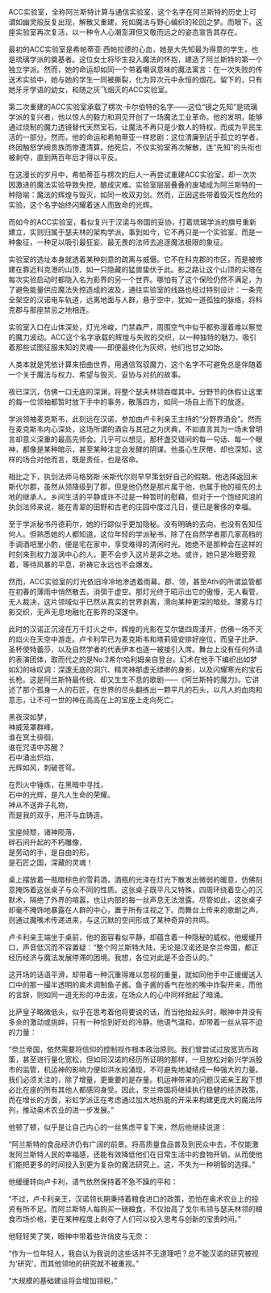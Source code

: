 ACC实验室，全称阿兰斯特计算与通信实验室，这个名字在阿兰斯特的历史上可谓如幽灵般反复出现，解散又重建，宛如魔法与野心编织的轮回之梦。而眼下，这座实验室再次复活，以一种令人心潮澎湃但又敬而远之的姿态宣告其存在。

最初的ACC实验室是希帕蒂亚·西帕拉德的心血，她是大先知最为得意的学生，也是琉璃学派的奠基者。这位女士将毕生投入魔法的怀抱，建造了阿兰斯特的第一个独立学派。然而，她的命运却如同一个带着嘲讽意味的魔法寓言：在一次失败的传送术实验中，她与她的学生一同被撕裂，化为异次元中永恒的烟花。留下的，只有她牙牙学语的幼女，和随之灰飞烟灭的ACC实验室。

第二次重建的ACC实验室承载了楞次·卡尔伯特的名字——这位“镜之先知”是琉璃学派的复兴者，他以惊人的毅力和洞见开创了一场魔法工业革命。他的发明，能够通过烧制的魔力透镜替代天然宝石，让魔法不再只是少数人的特权，而成为平民生活的一部分。然而，他的命运和希帕蒂亚一样悲剧：这位清廉到近乎孤立的学者，终因触怒学阀贵族而惨遭清算。他死后，不仅实验室再次解散，连“先知”的头衔也被剥夺，直到两百年后才得以平反。

在这漫长的岁月中，希帕蒂亚与楞次的后人一再尝试重建ACC实验室，却一次次因激进的魔法实验导致失控，酿成灾难。实验室层层叠叠的废墟成为阿兰斯特的一种隐喻：魔法的辉煌与毁灭，如同一枚双刃剑。然而，正因这些带着毁灭性危险的实验，这个名字始终闪耀着迷人而致命的光辉。

而如今的ACC实验室，看似复兴于汉诺与帝国的妥协，打着琉璃学派的旗号重新建立，实则归属于瑟夫林的架构学派。事到如今，它不再只是一个实验室，而是一种象征，一种足以吸引最狂妄、最无畏的法师去追逐魔法极限的象征。

实验室的选址本身就透着某种刻意的疏离与威慑。它不在科克郡的市区，而是被修建在靠近科克港的山顶，如一只隐藏的猛兽蛰伏于此。影之路让这个山顶的尖塔在每次实验启动时都隐入名为影界的另一个世界。哪怕有了这个保险仍然不满足，为了避免能量供应魔法失控造成的波及，通往实验室的线路也经过特别设计：一条完全架空的汉诺电车轨道，远离地面与人群，悬于空中，犹如一道孤独的脉络，将科克郡与那座禁忌之地相连。

实验室入口在山体深处，灯光冷峻，门禁森严，周围空气中似乎都弥漫着难以察觉的魔力波动。ACC这个名字承载的辉煌与失败的交织，以一种独特的魅力，吸引着那些试图征服未知的灵魂——即便最终化为灰烬，他们也甘之如饴。

人类本就是凭依计算来扭曲世界，用通信驾驭魔力，这个名字不可避免总是伴随着一个关于魔法与权力、希望与毁灭、妥协与对抗的故事。

夜已深沉，仿佛一口无底的深渊，将整个瑟夫林领吞噬其中。分野节的休假让这里的每一位领袖都暂时放下手中的事务，散落四方，如同一场自上而下的放逐。

学派领袖麦克斯韦，此刻远在汉诺，参加由卢卡利亲王主持的“分野界酒会”。然而在麦克斯韦内心深处，这场所谓的酒会与其冠之为庆典，不如直言其为一场未曾明言却意义深重的最高先师会。几乎可以想见，那杯盏交错间的每一句话、每一个眼神，都像是某种暗示，甚至某种注定会发酵的阴谋。他虽心生厌倦，却也深知，这样的场合对他而言，既是责任，也是宿命。

相比之下，执剑法师马格努斯·米斯代尔则早早策划好自己的假期。他选择返回米斯代尔郡，虽然从领降级到了郡，但是他仍然是那片属于他，也属于他的祖先的土地的继承人。乡间生活的平静或许不过是一种暂时的慰藉，但对于一个饱经风浪的执剑法师来说，能在青翠的田野和古老的庄园中度过几日，便已是奢侈的幸福。

至于学派秘书丹德莉尔，她的行踪似乎更加隐秘。没有明确的去向，也没有告知任何人。但熟悉她的人都知道，这位年轻的学派秘书，除了在自然学者那几家高档的手调酒吧里小酌，便是宅在家中，享受难得的清闲时光。她绝不是那种会在这样的时刻来到权力漩涡中心的人，更不会步入这片是非之地。或许，她只是冷眼旁观着，等待风暴的平息，祈祷它永远也不会爆发。

然而，ACC实验室的灯光依旧冷冷地渗透着雨幕。郡、领，甚至Athi的所谓监管都在初春的薄雨中悄然散去，消弭于虚空。那灯光终于昭示出它的傲慢，无人看管，无人裁决，这片领域似乎已然从真实的世界剥离，滑向某种更深的暗处。薄雾与灯影交织，无声无息地融化在影界的深邃中。

此时的汉诺正沉浸在万千灯火之中，辉煌的光影在艾尔堡四周漾开，仿佛一场不灭的焰火在天空中游走。卢卡利早已为麦克斯韦和塔莉娅安排好座位，而皇子比萨、圣杯使特蕾莎，以及自然学者的代表伊本也逐一被接引入席。舞台上没有任何外请的表演团体，取而代之的是No.2希尔哈利姆亲自登台。幻术在他手下编织出如梦如幻的咏叹调：深邃无底的洞穴、精灵神那虚无缥缈的身影，以及闪耀寒光的宝石长枪。这是阿兰斯特最传统、却又生生不息的歌剧——《阿兰斯特的魔力》。它讲述了那个孤身一人的石匠，在世界的尽头翻拣出一颗平凡的石头，以凡人的血肉和意志，让不可一世的神在高高在上的宝座上走向死亡。

黑夜深如梦，  
神威笼罩群峰。   
谁在冥土徘徊，  
谁在咒语中苏醒？  
石中涌出炽焰，  
光辉如风，刺破苍穹。 

在烈火中锤炼，在黑暗中寻找，  
石中的光辉，是凡人生命的荣耀。  
神从不送弃子礼物，  
而是我的双手，用汗与血铸造。  

宝座倾颓，诸神陨落，  
碎石间升起的不朽雕像，  
是劳动的手，是自由的形，  
是石匠之国，深藏的灵魂！  

桌上摆放着一瓶暗棕色的雪莉酒，酒瓶的光泽在灯光下散发出微弱的暖意，仿佛刻意掩饰着这张桌子与众不同的性质。这张桌子既平凡又特殊，四周环绕着空心的沉默术，隔绝了外界的喧嚣，也让内部的每一丝声息无法泄露。尽管如此，这张桌子却毫不掩饰地暴露在人群的中心，置于所有注视之下。而舞台上传来的歌剧之声，则通过魔嘴术传递进来，与这沉默的空间形成了某种奇异的共鸣。

卢卡利亲王端坐于桌前，他的面容看似平静，却蕴含着一种隐秘的威权。他缓缓开口，声音低沉而不容置疑：“整个阿兰斯特大陆，无论是汉诺还是奈兰帝国，都正经历经济与魔法发展停滞的困境。我想，各位对此是不会否认的。”

这开场的话语平滑，却带着一种沉重得难以忽视的重量，就如同他手中正缓缓送入口中的那一撮半透明的奥术调制鱼子酱。鱼子酱的香气在他的嘴中炸裂开来，而他的言辞，则如同一道无形的冲击波，在场众人的心中同样掀起了暗涌。

比萨皇子略微低头，似乎在思考着他将要说的话，而当他抬起头时，眼神中并没有多余的激动或挑衅，只有一种恰到好处的冷静。他语气温和，却带着一丝从容不迫的力量：

“奈兰帝国，依然需要将信仰的控制视作根本政治原则。我们曾尝试过放宽货币政策，甚至进行量化宽松，但如同汉诺的经历所证明的那样，一旦放松对新兴学派股市的监管，机运神的影响力便如洪水般涌现，不可避免地凝结成一种强大的力量。我们必须关注的，除了增量，更重要的是存量。机运神带来的问题汉诺亲王殿下想必比在座的所有其他人都感同身受。因此，奈兰帝国将继续执行稳健的经济政策，而在增长的方面，彩虹学派正在考虑通过加大地热能的开采来构建更庞大的魔法阵列，推动奥术农业的进一步发展。”

他顿了顿，似乎是让自己内心的一丝焦虑平复下来，然后他继续说道：

“阿兰斯特的食品经济仍有广阔的前景。将高质量食品普及到民众中去，不仅能激发阿兰斯特人民的幸福感，还能有效降低他们在日常生活中的食物开销，从而使他们能把更多的时间投入到更为复杂的魔法研究上。这，不失为一种明智的选择。”

他缓缓转向卢卡利，语气依然保持着不急不躁的平和：

“不过，卢卡利亲王，汉诺领长期秉持着粮食进口的政策，恐怕在奥术农业上的投资有所不足。而阿兰斯特人每购买一磅粮食，不仅抬高了戈尔韦领与瑟夫林领的粮食市场价格，更在某种程度上剥夺了人们可以投入思考与创新的宝贵时间。”

他轻轻笑了笑，眼神中带着些许俏皮与无奈：

“作为一位年轻人，我自认为我说的这些话并不无道理吧？总不能汉诺的研究被视为‘研究’，而其他领地的研究就不被重视。”

“大规模的基础建设将会增加领税，”








